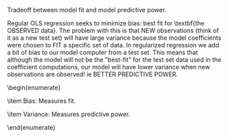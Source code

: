 
Tradeoff between model fit and model predictive power. 


Regular OLS regression seeks to minimize bias: best fit for \textbf{the OBSERVED data}. The problem with this is that NEW observations (think of it as a new test set) will have large variance because the model coefficients were chosen to FIT a specific set of data. In regularized regression we add a bit of bias to our model computer from a test set. This means that although the model will not be the "best-fit" for the test set data used in the coefficient computations, our model will have lower variance when new observations are observed! ie BETTER PREDICTIVE POWER. 

\begin{enumerate}

\item Bias: Measures fit. 

\item Variance: Measures predictive power. 

\end{enumerate}